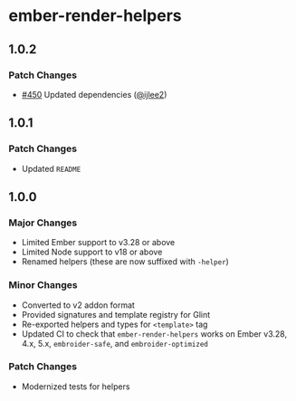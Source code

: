 # ember-render-helpers

## 1.0.2

### Patch Changes

- [#450](https://github.com/buschtoens/ember-render-helpers/pull/450) Updated dependencies ([@ijlee2](https://github.com/ijlee2))

## 1.0.1

### Patch Changes

- Updated `README`

## 1.0.0

### Major Changes

- Limited Ember support to v3.28 or above
- Limited Node support to v18 or above
- Renamed helpers (these are now suffixed with `-helper`)

### Minor Changes

- Converted to v2 addon format
- Provided signatures and template registry for Glint
- Re-exported helpers and types for `<template>` tag
- Updated CI to check that `ember-render-helpers` works on Ember v3.28, 4.x, 5.x, `embroider-safe`, and `embroider-optimized`

### Patch Changes

- Modernized tests for helpers
